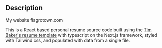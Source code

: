 ## Description

My website flagrotown.com

This is a React based personal resume source code built using the [Tim Baker's resume template](https://github.com/tbakerx/react-resume-template) with typescript on the Next.js framework, styled with Tailwind css, and populated with data from a single file.
